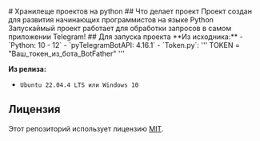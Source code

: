 <p align="center">
<img scr="https://i.ibb.co/9bBbwGK/image.jpg" width=50>
</p>
# Хранилеще проектов на python
## Что делает проект
Проект создан для развития начинающих программистов на языке Python<br>
Запускаймый проект работает для обработки запросов в самом приложении Telegram!
## Для запуска проекта
**Из исходника:**
- `Python: 10 - 12`
- `pyTelegramBotAPI: 4.16.1`
- `Token.py`:
'''
TOKEN = "Ваш_токен_из_бота_BotFather"
'''

**Из релиза:**
- `Ubuntu 22.04.4 LTS или Windows 10`
## Лицензия
Этот репозиторий использует лицензию [MIT](/LICENSE).
